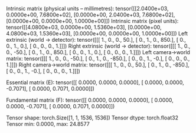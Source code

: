 Intrinsic matrix (physical units – millimetres):
 tensor([[2.0400e+03, 0.0000e+00, 7.6800e+02],
        [0.0000e+00, 2.0400e+03, 7.6800e+02],
        [0.0000e+00, 0.0000e+00, 1.0000e+00]])
Intrinsic matrix (pixel units):
 tensor([[4.0800e+03, 0.0000e+00, 1.5360e+03],
        [0.0000e+00, 4.0800e+03, 1.5360e+03],
        [0.0000e+00, 0.0000e+00, 1.0000e+00]])
Left   extrinsic (world → detector):
 tensor([[[  1.,   0.,   0.,  50.],
         [  0.,   1.,   0., 850.],
         [  0.,   0.,   1.,   0.],
         [  0.,   0.,   0.,   1.]]])
Right  extrinsic (world → detector):
 tensor([[[  1.,   0.,   0., -50.],
         [  0.,   1.,   0., 850.],
         [  0.,   0.,   1.,   0.],
         [  0.,   0.,   0.,   1.]]])
Left   camera→world  matrix:
 tensor([[[   1.,    0.,    0.,  -50.],
         [   0.,    1.,    0., -850.],
         [   0.,    0.,    1.,   -0.],
         [   0.,    0.,    0.,    1.]]])
Right  camera→world  matrix:
 tensor([[[   1.,    0.,    0.,   50.],
         [   0.,    1.,    0., -850.],
         [   0.,    0.,    1.,   -0.],
         [   0.,    0.,    0.,    1.]]])

Essential matrix  (E):
 tensor([[ 0.0000,  0.0000,  0.0000],
        [ 0.0000,  0.0000, -0.7071],
        [ 0.0000,  0.7071,  0.0000]])

Fundamental matrix (F):
 tensor([[ 0.0000,  0.0000,  0.0000],
        [ 0.0000,  0.0000, -0.7071],
        [ 0.0000,  0.7071,  0.0000]])

Tensor shape: torch.Size([1, 1, 1536, 1536])
Tensor dtype: torch.float32
Tensor min: 0.0000, max: 24.8577